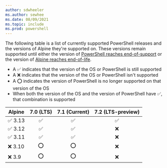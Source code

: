 ```yaml
---
author: sdwheeler
ms.author: sewhee
ms.date: 08/09/2021
ms.topic: include
ms.prod: powershell
---
```

The following table is a list of currently supported PowerShell releases and the versions of Alpine
they're supported on. These versions remain supported until either the version of
[PowerShell reaches end-of-support][lifecycle] or the version of
[Alpine reaches end-of-life][eol-alpine].

- A &#x2705; indicates that the version of the OS or PowerShell is still supported
- A &#x274c; indicates that the version of the OS or PowerShell isn't supported
- A &#x2b55; indicates the version of PowerShell is no longer supported on that version of the OS
- When both the version of the OS and the version of PowerShell have &#x2705;, that
  combination is supported

|    Alpine     | 7.0 (LTS) | 7.1 (Current) | 7.2 (LTS-preview) |
| ------------- | :-------: | :-----------: | :---------------: |
| &#x2705; 3.13 | &#x2705;  |   &#x2705;    |     &#x2705;      |
| &#x2705; 3.12 | &#x2705;  |   &#x2705;    |     &#x274c;      |
| &#x2705; 3.11 | &#x2705;  |   &#x2705;    |     &#x274c;      |
| &#x274c; 3.10 | &#x2b55;  |   &#x2b55;    |     &#x274c;      |
| &#x274c; 3.9  | &#x2b55;  |   &#x2b55;    |     &#x274c;      |

[lifecycle]: /powershell/scripting/powershell-support-lifecycle
[eol-alpine]: https://alpinelinux.org/releases/
